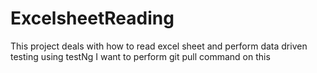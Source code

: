 # ExcelsheetReading
This project deals with how to read excel sheet and perform data driven testing using testNg
I want to perform git pull command on this
